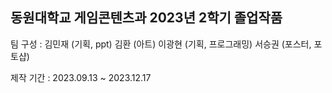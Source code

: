 ## **동원대학교 게임콘텐츠과 2023년 2학기 졸업작품** ##

팀 구성 : 김민재 (기획, ppt)
       김환 (아트)
       이광현 (기획, 프로그래밍)
       서승권 (포스터, 포토샵)
       
제작 기간 : 2023.09.13 ~ 2023.12.17
